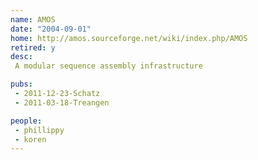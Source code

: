 ```yaml
---
name: AMOS
date: "2004-09-01"
home: http://amos.sourceforge.net/wiki/index.php/AMOS
retired: y
desc:
 A modular sequence assembly infrastructure

pubs:
 - 2011-12-23-Schatz
 - 2011-03-18-Treangen

people:
 - phillippy
 - koren
---
```


